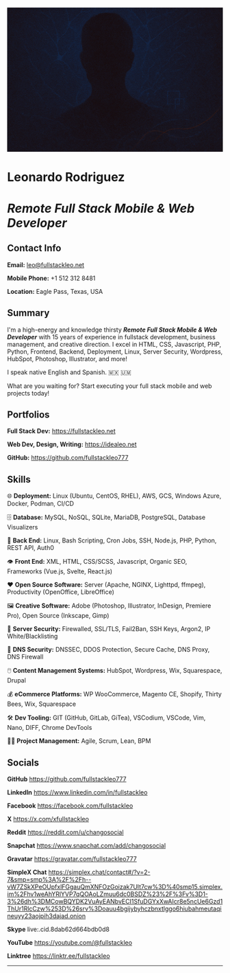 ![Covers Cover Image](https://raw.githubusercontent.com/fullstackleo777/covers/refs/heads/main/covers/covers/cover_covers.png)

# Leonardo Rodriguez
# _**Remote Full Stack Mobile & Web Developer**_

## Contact Info

**Email:** leo@fullstackleo.net

**Mobile Phone:** +1 512 312 8481

**Location:** Eagle Pass, Texas, USA

## Summary

I'm a high-energy and knowledge thirsty _**Remote Full Stack Mobile & Web Developer**_ with 15 years of experience in fullstack development, business management, and creative direction. I excel in HTML, CSS, Javascript, PHP, Python, Frontend, Backend, Deployment, Linux, Server Security, Wordpress, HubSpot, Photoshop, Illustrator, and more!

I speak native English and Spanish. 🇲🇽 🇺🇲

What are you waiting for? Start executing your full stack mobile and web projects today!

## Portfolios

**Full Stack Dev:** https://fullstackleo.net

**Web Dev, Design, Writing:** https://idealeo.net

**GitHub:** https://github.com/fullstackleo777


## Skills

🌐 **Deployment:** Linux (Ubuntu, CentOS, RHEL), AWS, GCS, Windows Azure, Docker, Podman, CI/CD

🗄️ **Database:** MySQL, NoSQL, SQLite, MariaDB, PostgreSQL, Database Visualizers

🧠 **Back End:** Linux, Bash Scripting, Cron Jobs, SSH, Node.js, PHP, Python, REST API, Auth0

👁️ **Front End:** XML, HTML, CSS/SCSS, Javascript, Organic SEO, Frameworks (Vue.js, Svelte, React.js)

❤️ **Open Source Software:** Server (Apache, NGINX, Lighttpd, ffmpeg), Productivity (OpenOffice, LibreOffice)

🖼️ **Creative Software:** Adobe (Photoshop, Illustrator, InDesign, Premiere Pro), Open Source (Inkscape, Gimp)

🔐 **Server Security:** Firewalled, SSL/TLS, Fail2Ban, SSH Keys, Argon2, IP White/Blacklisting

🔑 **DNS Security:** DNSSEC, DDOS Protection, Secure Cache, DNS Proxy, DNS Firewall

🖱️ **Content Management Systems:** HubSpot, Wordpress, Wix, Squarespace, Drupal

💰 **eCommerce Platforms:** WP WooCommerce, Magento CE, Shopify, Thirty Bees, Wix, Squarespace

🛠️ **Dev Tooling:** GIT (GitHub, GitLab, GiTea), VSCodium, VSCode, Vim, Nano, DIFF, Chrome DevTools

👨‍💼 **Project Management:** Agile, Scrum, Lean, BPM

## Socials

**GitHub**
https://github.com/fullstackleo777

**LinkedIn**
https://www.linkedin.com/in/fullstackleo

**Facebook**
https://facebook.com/fullstackleo

**X**
https://x.com/xfullstackleo

**Reddit**
https://reddit.com/u/changosocial

**Snapchat**
https://www.snapchat.com/add/changosocial

**Gravatar**
https://gravatar.com/fullstackleo777

**SimpleX Chat**
https://simplex.chat/contact#/?v=2-7&smp=smp%3A%2F%2Fh--vW7ZSkXPeOUpfxlFGgauQmXNFOzGoizak7Ult7cw%3D%40smp15.simplex.im%2Fhv1weAhYRlYVP7qQOAoLZmuu6dc0BSDZ%23%2F%3Fv%3D1-3%26dh%3DMCowBQYDK2VuAyEANbvECI1SfuDGYxXwAIcr8e5ncUe6Gzd1ThUr1RlcCzw%253D%26srv%3Doauu4bgijybyhczbnxtlggo6hiubahmeutaqineuyy23aojpih3dajad.onion

**Skype**
live:.cid.8dab62d664bdb0d8

**YouTube**
https://youtube.com/@fullstackleo

**Linktree**
https://linktr.ee/fullstackleo

___
